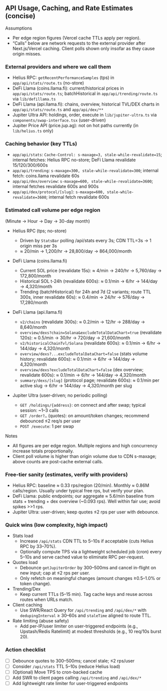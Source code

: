 ## API Usage, Caching, and Rate Estimates (concise)

Assumptions

- Per edge region figures (Vercel cache TTLs apply per region).
- “Calls” below are network requests to the external provider after Next.js/Vercel caching. Client polls shown only insofar as they cause origin misses.

### External providers and where we call them

- Helius RPC: `getRecentPerformanceSamples` (tps) in `app/api/stats/route.ts` (no-store)
- DeFi Llama (coins.llama.fi): current/historical prices in `app/api/stats/route.ts`; batchHistorical in `app/api/trending/route.ts` via `lib/defillama.ts`
- DeFi Llama (api.llama.fi): chains, overview, historical TVL/DEX charts in `app/api/stats/route.ts` and `app/api/dex/**`
- Jupiter Ultra API: holdings, order, execute in `lib/jupiter-ultra.ts` via `components/swap-interface.tsx` (user-driven)
- Jupiter Price API (price.jup.ag): not on hot paths currently (in `lib/helius.ts` only)

### Caching behavior (key TTLs)

- `app/api/stats`: `Cache-Control: s-maxage=3, stale-while-revalidate=15`; internal fetches: Helius RPC no-store; DeFi Llama revalidate 15/120/300/600s
- `app/api/trending`: `s-maxage=300, stale-while-revalidate=300`; internal fetch: coins.llama revalidate 60s
- `app/api/dex/overview`: `s-maxage=600, stale-while-revalidate=3600`; internal fetches revalidate 600s and 900s
- `app/api/dex/protocol/[slug]`: `s-maxage=600, stale-while-revalidate=3600`; internal fetch revalidate 600s

### Estimated call volume per edge region

(Minute → Hour → Day → 30-day month)

- Helius RPC (tps; no-store)
  - Driven by `StatsBar` polling /api/stats every 3s; CDN TTL=3s → 1 origin miss per 3s
  - ≈ 20/min → 1,200/hr → 28,800/day → 864,000/month

- DeFi Llama (coins.llama.fi)
  - Current SOL price (revalidate 15s): ≈ 4/min → 240/hr → 5,760/day → 172,800/month
  - Historical SOL t-24h (revalidate 600s): ≈ 0.1/min → 6/hr → 144/day → 4,320/month
  - Trending (batchHistorical) for 24h and 7d (2 variants; route TTL 300s, inner revalidate 60s): ≈ 0.4/min → 24/hr → 576/day → 17,280/month

- DeFi Llama (api.llama.fi)
  - `v2/chains` (revalidate 300s): ≈ 0.2/min → 12/hr → 288/day → 8,640/month
  - `overview/dexs?chain=Solana&excludeTotalDataChart=true` (revalidate 120s): ≈ 0.5/min → 30/hr → 720/day → 21,600/month
  - `v2/historicalChainTvl/Solana` (revalidate 600s): ≈ 0.1/min → 6/hr → 144/day → 4,320/month
  - `overview/dexs?...excludeTotalDataChart=false` (stats volume history; revalidate 600s): ≈ 0.1/min → 6/hr → 144/day → 4,320/month
  - `overview/dexs?excludeTotalDataChart=false` (dex overview; revalidate 600s): ≈ 0.1/min → 6/hr → 144/day → 4,320/month
  - `summary/dexs/[slug]` (protocol page; revalidate 600s): ≈ 0.1/min per active slug → 6/hr → 144/day → 4,320/month per slug

- Jupiter Ultra (user-driven; no periodic polling)
  - `GET /holdings/{address}`: on connect and after swap; typical session: ~1–3 calls
  - `GET /order?…` (quotes): on amount/token changes; recommend debounced ≤2 req/s per user
  - `POST /execute`: 1 per swap

Notes

- All figures are per edge region. Multiple regions and high concurrency increase totals proportionally.
- Client poll volume is higher than origin volume due to CDN s-maxage; above counts are post-cache external calls.

### Free-tier sanity (estimates, verify with providers)

- Helius RPC: baseline ≈ 0.33 rps/region (20/min). Monthly ≈ 0.86M calls/region. Usually under typical free rps, but verify your plan.
- DeFi Llama: public endpoints; our aggregate ≈ 5.6/min baseline from stats + trending + dex overview (~0.093 rps). Well within fair use; avoid spikes >>1 rps.
- Jupiter Ultra: user-driven; keep quotes ≤2 rps per user with debounce.

### Quick wins (low complexity, high impact)

- Stats load
  - Increase `/api/stats` CDN TTL to 5–10s if acceptable (cuts Helius RPC by 33–70%).
  - Optionally compute TPS via a lightweight scheduled job (cron) every 5–10s and serve cached value to eliminate RPC per-request.
- Quotes load
  - Debounce `getJupiterOrder` by 300–500ms and cancel in-flight on new input; cap at ≤2 rps per user.
  - Only refetch on meaningful changes (amount changes ≥0.5–1.0% or token change).
- Trending/Dex
  - Keep current TTLs (5–15 min). Tag cache keys and reuse across routes when URLs match.
- Client caching
  - Use SWR/React Query for `/api/trending` and `/api/dex/*` with `dedupingInterval` ≥ 30–60s and `staleTime` aligned to route TTL.
- Rate limiting (abuse safety)
  - Add per-IP/user limiter on user-triggered endpoints (e.g., Upstash/Redis Ratelimit) at modest thresholds (e.g., 10 req/10s burst 20).

### Action checklist

- [ ] Debounce quotes to 300–500ms; cancel stale; ≤2 rps/user
- [ ] Consider `/api/stats` TTL 5–10s (reduce Helius load)
- [ ] (Optional) Move TPS to cron-backed cache
- [ ] Add SWR to client pages calling `/api/trending` and `/api/dex/*`
- [ ] Add lightweight rate limiter for user-triggered endpoints
